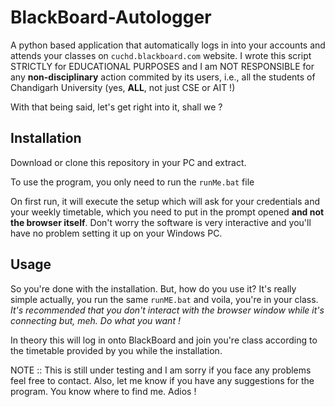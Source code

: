 # BlackBoard-Autologger

A python based application that automatically logs in into your accounts and attends your classes on ```cuchd.blackboard.com``` website. I wrote this script STRICTLY for EDUCATIONAL PURPOSES and I am NOT RESPONSIBLE for any **non-disciplinary** action commited by its users, i.e., all the students of Chandigarh University (yes, **ALL**, not just CSE or AIT !)

With that being said, let's get right into it, shall we ?

## Installation

Download or clone this repository in your PC and extract.

To use the program, you only need to run the ```runMe.bat``` file

On first run, it will execute the setup which will ask for your credentials and your weekly timetable, which you need to put in the prompt opened **and not the browser itself**. Don't worry the software is very interactive and you'll have no problem setting it up on your Windows PC. 

## Usage

So you're done with the installation. But, how do you use it? It's really simple actually, you run the same ```runME.bat``` and voila, you're in your class. *It's recommended that you don't interact with the browser window while it's connecting but, meh. Do what you want !*

In theory this will log in onto BlackBoard and join you're class according to the timetable provided by you while the installation. 






NOTE :: This is still under testing and I am sorry if you face any problems feel free to contact. Also, let me know if you have any suggestions for the program. You know where to find me. Adios !
